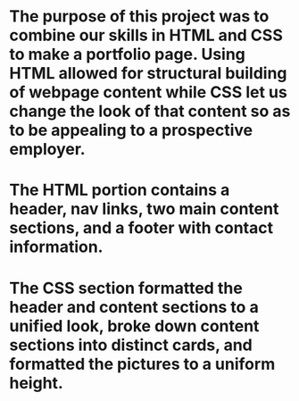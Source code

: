 # The purpose of this project was to combine our skills in HTML and CSS to make a portfolio page. Using HTML allowed for structural building of webpage content while CSS let us change the look of that content so as to be appealing to a prospective employer.

# The HTML portion contains a header, nav links, two main content sections, and a footer with contact information.

# The CSS section formatted the header and content sections to a unified look, broke down content sections into distinct cards, and formatted the pictures to a uniform height.